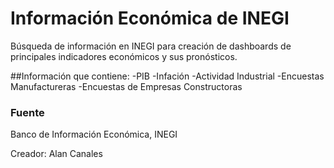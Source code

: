 # Información Económica de INEGI
Búsqueda de información en INEGI para creación de dashboards de principales indicadores económicos y sus pronósticos.

##Información que contiene:
-PIB
-Infación
-Actividad Industrial
-Encuestas Manufactureras
-Encuestas de Empresas Constructoras

### Fuente
Banco de Información Económica, INEGI

Creador: Alan Canales
